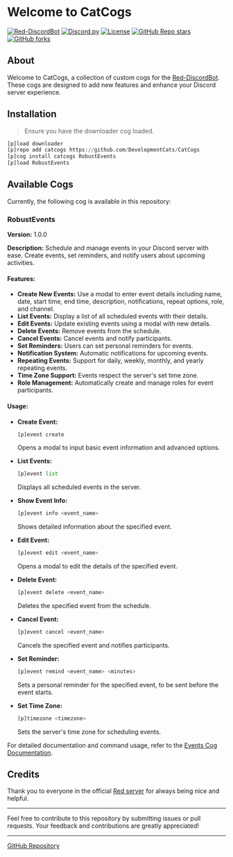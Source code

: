 # Welcome to CatCogs

[![Red-DiscordBot](https://img.shields.io/badge/Red--DiscordBot-V3-red.svg)](https://github.com/Cog-Creators/Red-DiscordBot)
[![Discord.py](https://img.shields.io/badge/Discord.py-rewrite-blue.svg)](https://github.com/Rapptz/discord.py/tree/rewrite)
[![License](https://img.shields.io/badge/License-MIT-blue)](https://github.com/DevelopmentCats/CatCogs/blob/main/LICENSE)
[![GitHub Repo stars](https://img.shields.io/github/stars/DevelopmentCats/CatCogs?style=plastic&color=%23696969)](https://github.com/DevelopmentCats/CatCogs/stargazers)
[![GitHub forks](https://img.shields.io/github/forks/DevelopmentCats/CatCogs?style=plastic&color=%23696969)](https://github.com/DevelopmentCats/CatCogs/forks)

## About

Welcome to CatCogs, a collection of custom cogs for the [Red-DiscordBot](https://github.com/Cog-Creators/Red-DiscordBot/). These cogs are designed to add new features and enhance your Discord server experience.

## Installation

> Ensure you have the downloader cog loaded.

```py
[p]load downloader
[p]repo add catcogs https://github.com/DevelopmentCats/CatCogs
[p]cog install catcogs RobustEvents
[p]load RobustEvents
```

## Available Cogs

Currently, the following cog is available in this repository:

### RobustEvents

**Version:** 1.0.0

**Description:** Schedule and manage events in your Discord server with ease. Create events, set reminders, and notify users about upcoming activities.

#### Features:
- **Create New Events:** Use a modal to enter event details including name, date, start time, end time, description, notifications, repeat options, role, and channel.
- **List Events:** Display a list of all scheduled events with their details.
- **Edit Events:** Update existing events using a modal with new details.
- **Delete Events:** Remove events from the schedule.
- **Cancel Events:** Cancel events and notify participants.
- **Set Reminders:** Users can set personal reminders for events.
- **Notification System:** Automatic notifications for upcoming events.
- **Repeating Events:** Support for daily, weekly, monthly, and yearly repeating events.
- **Time Zone Support:** Events respect the server's set time zone.
- **Role Management:** Automatically create and manage roles for event participants.

#### Usage:

- **Create Event:**
  ```py
  [p]event create
  ```
  Opens a modal to input basic event information and advanced options.

- **List Events:**
  ```py
  [p]event list
  ```
  Displays all scheduled events in the server.

- **Show Event Info:**
  ```py
  [p]event info <event_name>
  ```
  Shows detailed information about the specified event.

- **Edit Event:**
  ```py
  [p]event edit <event_name>
  ```
  Opens a modal to edit the details of the specified event.

- **Delete Event:**
  ```py
  [p]event delete <event_name>
  ```
  Deletes the specified event from the schedule.

- **Cancel Event:**
  ```py
  [p]event cancel <event_name>
  ```
  Cancels the specified event and notifies participants.

- **Set Reminder:**
  ```py
  [p]event remind <event_name> <minutes>
  ```
  Sets a personal reminder for the specified event, to be sent <minutes> before the event starts.

- **Set Time Zone:**
  ```py
  [p]timezone <timezone>
  ```
  Sets the server's time zone for scheduling events.

For detailed documentation and command usage, refer to the [Events Cog Documentation](https://github.com/DevelopmentCats/CatCogs/wiki/RobustEvents-Cog).

## Credits

Thank you to everyone in the official [Red server](https://discord.gg/red) for always being nice and helpful.

---

Feel free to contribute to this repository by submitting issues or pull requests. Your feedback and contributions are greatly appreciated!

---

[GitHub Repository](https://github.com/DevelopmentCats/CatCogs)
